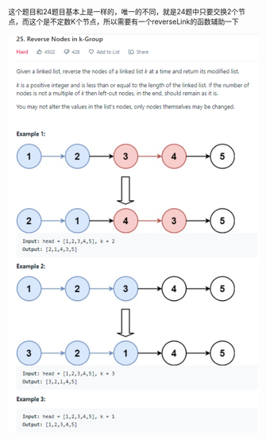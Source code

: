 这个题目和24题目基本上是一样的，唯一的不同，就是24题中只要交换2个节点，而这个是不定数K个节点，所以需要有一个reverseLink的函数辅助一下


![subject](./subject.png)